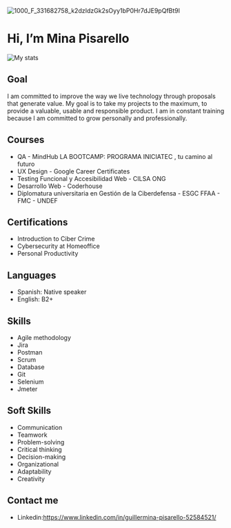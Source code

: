 ![1000_F_331682758_k2dzIdzGk2sOyy1bP0Hr7dJE9pQfBt9l](https://github.com/MinaPisarello/MinaPisarello/assets/106481489/82d52fed-2899-4cd7-8cbf-2c4ad5ef952b)

# Hi, I’m Mina Pisarello             

![My stats](https://github-readme-stats.vercel.app/api?username=MinaPisarello&count_private=true&show_icons=true&theme=radical)


## Goal
I am committed to improve the way we live technology through proposals that generate value. My goal is to take my projects to the maximum, to provide a valuable, usable and responsible product. I am in constant training because I am committed to grow personally and professionally.




## Courses
- QA - MindHub LA BOOTCAMP: PROGRAMA INICIATEC , tu camino al futuro
- UX Design - Google Career Certificates 
- Testing Funcional y Accesibilidad Web -  CILSA ONG
- Desarrollo Web - Coderhouse
- Diplomatura universitaria en Gestión de la Ciberdefensa - ESGC FFAA - FMC - UNDEF



## Certifications
- Introduction to Ciber Crime
- Cybersecurity at Homeoffice
- Personal Productivity

## Languages
- Spanish: Native speaker
- English: B2+


## Skills
- Agile methodology
- Jira
- Postman
- Scrum
- Database
- Git
- Selenium
- Jmeter

## Soft Skills
- Communication
- Teamwork
- Problem-solving
- Critical thinking
- Decision-making
- Organizational
- Adaptability
- Creativity



## Contact me
- Linkedin:https://www.linkedin.com/in/guillermina-pisarello-52584521/
